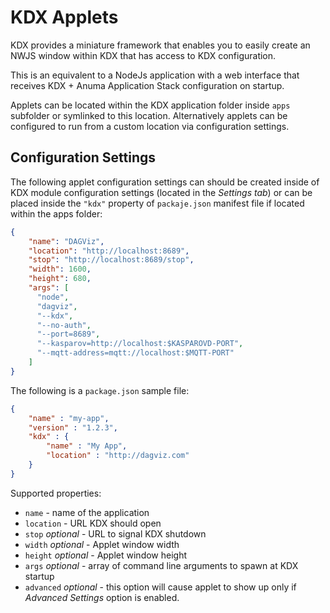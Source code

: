 # KDX Applets

KDX provides a miniature framework that enables you to easily create an NWJS window within KDX that has access to KDX configuration.

This is an equivalent to a NodeJs application with a web interface that receives KDX + Anuma Application Stack configuration on startup.

Applets can be located within the KDX application folder inside `apps` subfolder or symlinked to this location.
Alternatively applets can be configured to run from a custom location via configuration settings.


## Configuration Settings

The following applet configuration settings can should be created inside of KDX module
configuration settings (located in the *Settings tab*) or can be placed inside the `"kdx"`
property of `packaje.json` manifest file if located within the apps folder:

```json
{
    "name": "DAGViz",
    "location": "http://localhost:8689",
    "stop": "http://localhost:8689/stop",
    "width": 1600,
    "height": 680,
    "args": [
      "node",
      "dagviz",
      "--kdx",
      "--no-auth",
      "--port=8689",
      "--kasparov=http://localhost:$KASPAROVD-PORT",
      "--mqtt-address=mqtt://localhost:$MQTT-PORT"
    ]
}
```

The following is a `package.json` sample file:

```json
{
    "name" : "my-app",
    "version" : "1.2.3",
    "kdx" : { 
        "name" : "My App",
        "location" : "http://dagviz.com"
    }
}
```

Supported properties:
- `name` - name of the application
- `location` - URL KDX should open
- `stop` *optional* - URL to signal KDX shutdown
- `width` *optional* - Applet window width
- `height` *optional* - Applet window height
- `args` *optional* - array of command line arguments to spawn at KDX startup
- `advanced` *optional* - this option will cause applet to show up only if *Advanced Settings* option is enabled.
